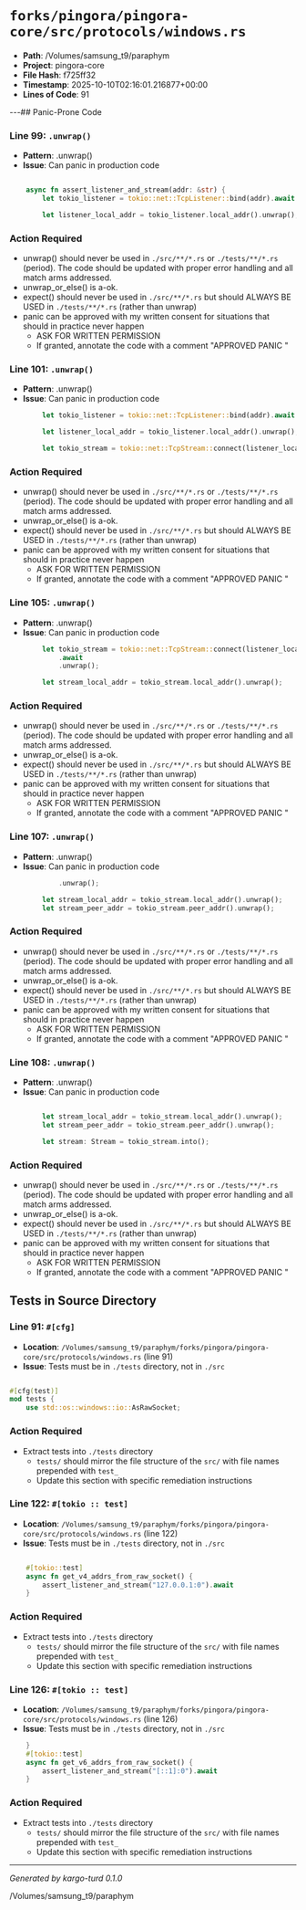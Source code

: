 # `forks/pingora/pingora-core/src/protocols/windows.rs`

- **Path**: /Volumes/samsung_t9/paraphym
- **Project**: pingora-core
- **File Hash**: f725ff32  
- **Timestamp**: 2025-10-10T02:16:01.216877+00:00  
- **Lines of Code**: 91

---## Panic-Prone Code


### Line 99: `.unwrap()`

- **Pattern**: .unwrap()
- **Issue**: Can panic in production code

```rust

    async fn assert_listener_and_stream(addr: &str) {
        let tokio_listener = tokio::net::TcpListener::bind(addr).await.unwrap();

        let listener_local_addr = tokio_listener.local_addr().unwrap();
```

### Action Required

- unwrap() should never be used in `./src/**/*.rs` or `./tests/**/*.rs` (period). The code should be updated with proper error handling and all match arms addressed.
- unwrap_or_else() is a-ok. 
- expect() should never be used in `./src/**/*.rs` but should ALWAYS BE USED in `./tests/**/*.rs` (rather than unwrap)
- panic can be approved with my written consent for situations that should in practice never happen  
  - ASK FOR WRITTEN PERMISSION
  - If granted, annotate the code with a comment "APPROVED PANIC "


### Line 101: `.unwrap()`

- **Pattern**: .unwrap()
- **Issue**: Can panic in production code

```rust
        let tokio_listener = tokio::net::TcpListener::bind(addr).await.unwrap();

        let listener_local_addr = tokio_listener.local_addr().unwrap();

        let tokio_stream = tokio::net::TcpStream::connect(listener_local_addr)
```

### Action Required

- unwrap() should never be used in `./src/**/*.rs` or `./tests/**/*.rs` (period). The code should be updated with proper error handling and all match arms addressed.
- unwrap_or_else() is a-ok. 
- expect() should never be used in `./src/**/*.rs` but should ALWAYS BE USED in `./tests/**/*.rs` (rather than unwrap)
- panic can be approved with my written consent for situations that should in practice never happen  
  - ASK FOR WRITTEN PERMISSION
  - If granted, annotate the code with a comment "APPROVED PANIC "


### Line 105: `.unwrap()`

- **Pattern**: .unwrap()
- **Issue**: Can panic in production code

```rust
        let tokio_stream = tokio::net::TcpStream::connect(listener_local_addr)
            .await
            .unwrap();

        let stream_local_addr = tokio_stream.local_addr().unwrap();
```

### Action Required

- unwrap() should never be used in `./src/**/*.rs` or `./tests/**/*.rs` (period). The code should be updated with proper error handling and all match arms addressed.
- unwrap_or_else() is a-ok. 
- expect() should never be used in `./src/**/*.rs` but should ALWAYS BE USED in `./tests/**/*.rs` (rather than unwrap)
- panic can be approved with my written consent for situations that should in practice never happen  
  - ASK FOR WRITTEN PERMISSION
  - If granted, annotate the code with a comment "APPROVED PANIC "


### Line 107: `.unwrap()`

- **Pattern**: .unwrap()
- **Issue**: Can panic in production code

```rust
            .unwrap();

        let stream_local_addr = tokio_stream.local_addr().unwrap();
        let stream_peer_addr = tokio_stream.peer_addr().unwrap();

```

### Action Required

- unwrap() should never be used in `./src/**/*.rs` or `./tests/**/*.rs` (period). The code should be updated with proper error handling and all match arms addressed.
- unwrap_or_else() is a-ok. 
- expect() should never be used in `./src/**/*.rs` but should ALWAYS BE USED in `./tests/**/*.rs` (rather than unwrap)
- panic can be approved with my written consent for situations that should in practice never happen  
  - ASK FOR WRITTEN PERMISSION
  - If granted, annotate the code with a comment "APPROVED PANIC "


### Line 108: `.unwrap()`

- **Pattern**: .unwrap()
- **Issue**: Can panic in production code

```rust

        let stream_local_addr = tokio_stream.local_addr().unwrap();
        let stream_peer_addr = tokio_stream.peer_addr().unwrap();

        let stream: Stream = tokio_stream.into();
```

### Action Required

- unwrap() should never be used in `./src/**/*.rs` or `./tests/**/*.rs` (period). The code should be updated with proper error handling and all match arms addressed.
- unwrap_or_else() is a-ok. 
- expect() should never be used in `./src/**/*.rs` but should ALWAYS BE USED in `./tests/**/*.rs` (rather than unwrap)
- panic can be approved with my written consent for situations that should in practice never happen  
  - ASK FOR WRITTEN PERMISSION
  - If granted, annotate the code with a comment "APPROVED PANIC "

## Tests in Source Directory


### Line 91: `#[cfg]`

- **Location**: `/Volumes/samsung_t9/paraphym/forks/pingora/pingora-core/src/protocols/windows.rs` (line 91)
- **Issue**: Tests must be in `./tests` directory, not in `./src`

```rust

#[cfg(test)]
mod tests {
    use std::os::windows::io::AsRawSocket;

```

### Action Required

- Extract tests into `./tests` directory
  - `tests/` should mirror the file structure of the `src/` with file names prepended with `test_`
  - Update this section with specific remediation instructions
  


### Line 122: `#[tokio :: test]`

- **Location**: `/Volumes/samsung_t9/paraphym/forks/pingora/pingora-core/src/protocols/windows.rs` (line 122)
- **Issue**: Tests must be in `./tests` directory, not in `./src`

```rust

    #[tokio::test]
    async fn get_v4_addrs_from_raw_socket() {
        assert_listener_and_stream("127.0.0.1:0").await
    }
```

### Action Required

- Extract tests into `./tests` directory
  - `tests/` should mirror the file structure of the `src/` with file names prepended with `test_`
  - Update this section with specific remediation instructions
  


### Line 126: `#[tokio :: test]`

- **Location**: `/Volumes/samsung_t9/paraphym/forks/pingora/pingora-core/src/protocols/windows.rs` (line 126)
- **Issue**: Tests must be in `./tests` directory, not in `./src`

```rust
    }
    #[tokio::test]
    async fn get_v6_addrs_from_raw_socket() {
        assert_listener_and_stream("[::1]:0").await
    }
```

### Action Required

- Extract tests into `./tests` directory
  - `tests/` should mirror the file structure of the `src/` with file names prepended with `test_`
  - Update this section with specific remediation instructions
  

---

*Generated by kargo-turd 0.1.0*

/Volumes/samsung_t9/paraphym